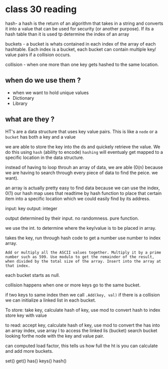 # class 30 reading

hash- a hash is the return of an algorithm that takes in a string and converts it into a value that can be used for security (or another purpose). If its a hash table than it is used tp determine the index of an array

buckets - a bucket is whats contained in each index of the array of each hashtable. Each index is a bucket, each bucket can contain multiple key/ value pairs if a collision occurs.

collision - when one more than one key gets hashed to the same location.

## when do we use them ?

- when we want to hold unique values
- Dictionary
- Library

## what are they ?
HT's are a data structure that uses key value pairs. This is like a `node` or a `bucket` has both a key and a value

we are able to store the key into the ds and quickely retrieve the value. We do this using `hash` (ability to encode) `hashing` will eventualy get mapped to a specific location in the data structure.

instead of having to loop throuh an array of data, we are able (0(n) because we are having to search through every piece of data to find the peice. we want).

an array is actually pretty easy to find data because we can use the index, 0(1) our hash map uses that readtime by hash function to place that certain item into a specific location which we could easily find by its address. 

input: key
output: integer

output determined by their input.
no randomness. pure function.

we use the int. to determine where the key/value is to be placed in array. 

takes the key, run through hash code to get a number use number to index array.

``Add or multiply all the ASCII values together.
Multiply it by a prime number such as 599.
Use modulo to get the remainder of the result, when divided by the total size of the array.
Insert into the array at that index.``

each bucket starts as null. 

collision happens when one or more keys go to the same bucket. 

if two keys to same index then we call `.Add(key, val)` if there is a collision we can initialize a linked list in each bucket.

To store:
take key,
calculate hash of key,
use mod to convert hash to index
store key with value

to read: 
accept key,
calculate hash of key,
use mod to convert the has into an array index,
use array I to access the linked lis (bucket)
search bucket looking forthe node with the key and value pair.

can computed load factor, this tells us how full the ht is you can calculate and add more buckets.

set()
get()
has()
keys()
hash()